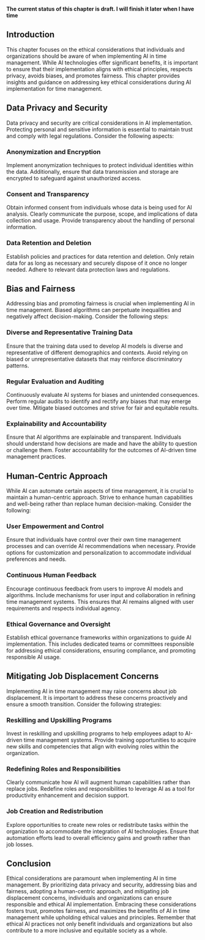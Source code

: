 **The current status of this chapter is draft. I will finish it later when I have time**

Introduction
------------

This chapter focuses on the ethical considerations that individuals and organizations should be aware of when implementing AI in time management. While AI technologies offer significant benefits, it is important to ensure that their implementation aligns with ethical principles, respects privacy, avoids biases, and promotes fairness. This chapter provides insights and guidance on addressing key ethical considerations during AI implementation for time management.

Data Privacy and Security
-------------------------

Data privacy and security are critical considerations in AI implementation. Protecting personal and sensitive information is essential to maintain trust and comply with legal regulations. Consider the following aspects:

### Anonymization and Encryption

Implement anonymization techniques to protect individual identities within the data. Additionally, ensure that data transmission and storage are encrypted to safeguard against unauthorized access.

### Consent and Transparency

Obtain informed consent from individuals whose data is being used for AI analysis. Clearly communicate the purpose, scope, and implications of data collection and usage. Provide transparency about the handling of personal information.

### Data Retention and Deletion

Establish policies and practices for data retention and deletion. Only retain data for as long as necessary and securely dispose of it once no longer needed. Adhere to relevant data protection laws and regulations.

Bias and Fairness
-----------------

Addressing bias and promoting fairness is crucial when implementing AI in time management. Biased algorithms can perpetuate inequalities and negatively affect decision-making. Consider the following steps:

### Diverse and Representative Training Data

Ensure that the training data used to develop AI models is diverse and representative of different demographics and contexts. Avoid relying on biased or unrepresentative datasets that may reinforce discriminatory patterns.

### Regular Evaluation and Auditing

Continuously evaluate AI systems for biases and unintended consequences. Perform regular audits to identify and rectify any biases that may emerge over time. Mitigate biased outcomes and strive for fair and equitable results.

### Explainability and Accountability

Ensure that AI algorithms are explainable and transparent. Individuals should understand how decisions are made and have the ability to question or challenge them. Foster accountability for the outcomes of AI-driven time management practices.

Human-Centric Approach
----------------------

While AI can automate certain aspects of time management, it is crucial to maintain a human-centric approach. Strive to enhance human capabilities and well-being rather than replace human decision-making. Consider the following:

### User Empowerment and Control

Ensure that individuals have control over their own time management processes and can override AI recommendations when necessary. Provide options for customization and personalization to accommodate individual preferences and needs.

### Continuous Human Feedback

Encourage continuous feedback from users to improve AI models and algorithms. Include mechanisms for user input and collaboration in refining time management systems. This ensures that AI remains aligned with user requirements and respects individual agency.

### Ethical Governance and Oversight

Establish ethical governance frameworks within organizations to guide AI implementation. This includes dedicated teams or committees responsible for addressing ethical considerations, ensuring compliance, and promoting responsible AI usage.

Mitigating Job Displacement Concerns
------------------------------------

Implementing AI in time management may raise concerns about job displacement. It is important to address these concerns proactively and ensure a smooth transition. Consider the following strategies:

### Reskilling and Upskilling Programs

Invest in reskilling and upskilling programs to help employees adapt to AI-driven time management systems. Provide training opportunities to acquire new skills and competencies that align with evolving roles within the organization.

### Redefining Roles and Responsibilities

Clearly communicate how AI will augment human capabilities rather than replace jobs. Redefine roles and responsibilities to leverage AI as a tool for productivity enhancement and decision support.

### Job Creation and Redistribution

Explore opportunities to create new roles or redistribute tasks within the organization to accommodate the integration of AI technologies. Ensure that automation efforts lead to overall efficiency gains and growth rather than job losses.

Conclusion
----------

Ethical considerations are paramount when implementing AI in time management. By prioritizing data privacy and security, addressing bias and fairness, adopting a human-centric approach, and mitigating job displacement concerns, individuals and organizations can ensure responsible and ethical AI implementation. Embracing these considerations fosters trust, promotes fairness, and maximizes the benefits of AI in time management while upholding ethical values and principles. Remember that ethical AI practices not only benefit individuals and organizations but also contribute to a more inclusive and equitable society as a whole.
